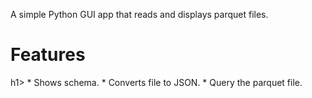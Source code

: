 A simple Python GUI app that reads and displays parquet files.
<h1>Features</h1>h1>
* Shows schema.
* Converts file to JSON.
* Query the parquet file.
